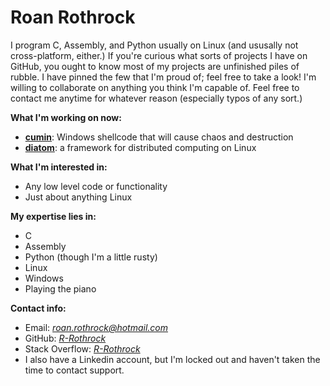 # Roan Rothrock

I program C, Assembly, and Python usually on Linux (and ususally not
cross-platform, either.) If you're curious what sorts of projects I
have on GitHub, you ought to know most of my projects are unfinished
piles of rubble. I have pinned the few that I'm proud of; feel free
to take a look! I'm willing to collaborate on anything you think I'm
capable of. Feel free to contact me anytime for whatever reason
(especially typos of any sort.)

**What I'm working on now:**

- **[cumin](https://github.com/R-Rothrock/cumin)**: Windows shellcode that will cause chaos and destruction
- **[diatom](https://github.com/R-Rothrock/diatom)**: a framework for distributed computing on Linux

**What I'm interested in:**

- Any low level code or functionality
- Just about anything Linux

**My expertise lies in:**

- C
- Assembly
- Python (though I'm a little rusty)
- Linux
- Windows
- Playing the piano

**Contact info:**

- Email: _[roan.rothrock@hotmail.com](roan.rothrock@hotmail.com)_
- GitHub: _[R-Rothrock](https://github.com/R-Rothrock)_
- Stack Overflow: _[R-Rothrock](https://stackoverflow.com/users/19124377/r-rothrock)_
- I also have a Linkedin account, but I'm locked out and haven't taken the time to contact support.

<!---
🎵 Never gonna give you up, never gonna let your down 🎵
🎵 Never gonna run around, and hurt you 🎵

You had no idea you were going to get Rick rolled here, did you?
--->
